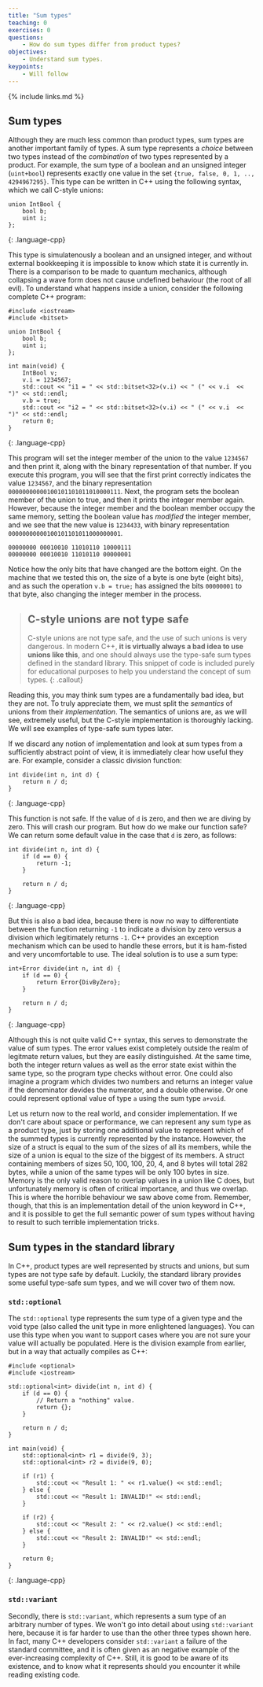 ```yaml
---
title: "Sum types"
teaching: 0
exercises: 0
questions:
    - How do sum types differ from product types?
objectives:
    - Understand sum types.
keypoints:
    - Will follow
---
```


{% include links.md %}

## Sum types

Although they are much less common than product types, sum types are another
important family of types. A sum type represents a *choice* between two types
instead of the *combination* of two types represented by a product. For example,
the sum type of a boolean and an unsigned integer (`uint+bool`) represents
exactly one value in the set `{true, false, 0, 1, .., 4294967295}`. This type
can be written in C++ using the following syntax, which we call C-style unions:

~~~
union IntBool {
    bool b;
    uint i;
};
~~~
{: .language-cpp}

This type is simulatenously a boolean and an unsigned integer, and without
external bookkeeping it is impossible to know which state it is currently in.
There is a comparison to be made to quantum mechanics, although collapsing a
wave form does not cause undefined behaviour (the root of all evil). To
understand what happens inside a union, consider the following complete C++
program:

~~~
#include <iostream>
#include <bitset>

union IntBool {
    bool b;
    uint i;
};

int main(void) {
    IntBool v;
    v.i = 1234567;
    std::cout << "i1 = " << std::bitset<32>(v.i) << " (" << v.i  << ")" << std::endl;
    v.b = true;
    std::cout << "i2 = " << std::bitset<32>(v.i) << " (" << v.i  << ")" << std::endl;
    return 0;
}
~~~
{: .language-cpp}

This program will set the integer member of the union to the value `1234567` and
then print it, along with the binary representation of that number. If you
execute this program, you will see that the first print correctly indicates the
value `1234567`, and the binary representation
`00000000000100101101011010000111`. Next, the program sets the boolean member of
the union to true, and then it prints the integer member again. However, because
the integer member and the boolean member occupy the same memory, setting the
boolean value has *modified* the integer member, and we see that the new value
is `1234433`, with binary representation `00000000000100101101011000000001`.

~~~
00000000 00010010 11010110 10000111
00000000 00010010 11010110 00000001
~~~

Notice how the only bits that have changed are the bottom eight. On the machine
that we tested this on, the size of a byte is one byte (eight bits), and as such
the operation `v.b = true;` has assigned the bits `00000001` to that byte, also
changing the integer member in the process.

> ## C-style unions are not type safe
>
> C-style unions are not type safe, and the use of such unions is very
> dangerous. In modern C++, **it is virtually always a bad idea to use unions
> like this**, and one should always use the type-safe sum types defined in the
> standard library. This snippet of code is included purely for educational
> purposes to help you understand the concept of sum types.
{: .callout}

Reading this, you may think sum types are a fundamentally bad idea, but they are
not. To truly appreciate them, we must split the *semantics* of unions from
their *implementation*. The semantics of unions are, as we will see, extremely
useful, but the C-style implementation is thoroughly lacking. We will see
examples of type-safe sum types later.

If we discard any notion of implementation and look at sum types from a
sufficiently abstract point of view, it is immediately clear how useful they
are. For example, consider a classic division function:

~~~
int divide(int n, int d) {
    return n / d;
}
~~~
{: .language-cpp}

This function is not safe. If the value of `d` is zero, and then we are diving
by zero. This will crash our program. But how do we make our function safe? We
can return some default value in the case that `d` is zero, as follows:

~~~
int divide(int n, int d) {
    if (d == 0) {
        return -1;
    }

    return n / d;
}
~~~
{: .language-cpp}

But this is also a bad idea, because there is now no way to differentiate
between the function returning `-1` to indicate a division by zero versus a
division which legitimately returns `-1`. C++ provides an exception mechanism
which can be used to handle these errors, but it is ham-fisted and very
uncomfortable to use. The ideal solution is to use a sum type:

~~~
int+Error divide(int n, int d) {
    if (d == 0) {
        return Error{DivByZero};
    }

    return n / d;
}
~~~
{: .language-cpp}

Although this is not quite valid C++ syntax, this serves to demonstrate the
value of sum types. The error values exist completely outside the realm of
legitmate return values, but they are easily distinguished. At the same time,
both the integer return values as well as the error state exist within the same
type, so the program type checks without error. One could also imagine a program
which divides two numbers and returns an integer value if the denominator
devides the numerator, and a double otherwise. Or one could represent optional
value of type `a` using the sum type `a+void`.

Let us return now to the real world, and consider implementation. If we don't
care about space or performance, we can represent any sum type as a product
type, just by storing one additional value to represent which of the summed
types is currently represented by the instance. However, the size of a struct is
equal to the sum of the sizes of all its members, while the size of a union is
equal to the size of the biggest of its members. A struct containing members of
sizes 50, 100, 100, 20, 4, and 8 bytes will total 282 bytes, while a union of
the same types will be only 100 bytes in size. Memory is the only valid reason
to overlap values in a union like C does, but unfortunately memory is often of
critical importance, and thus we overlap. This is where the horrible behaviour
we saw above come from. Remember, though, that this is an implementation detail
of the union keyword in C++, and it is possible to get the full semantic power
of sum types without having to result to such terrible implementation tricks.

## Sum types in the standard library

In C++, product types are well represented by structs and unions, but sum types
are not type safe by default. Luckily, the standard library provides some useful
type-safe sum types, and we will cover two of them now.

### `std::optional`

The `std::optional` type represents the sum type of a given type and the void
type (also called the unit type in more enlightened languages). You can use this
type when you want to support cases where you are not sure your value will
actually be populated. Here is the division example from earlier, but in a way
that actually compiles as C++:

~~~
#include <optional>
#include <iostream>

std::optional<int> divide(int n, int d) {
    if (d == 0) {
        // Return a "nothing" value.
        return {};
    }

    return n / d;
}

int main(void) {
    std::optional<int> r1 = divide(9, 3);
    std::optional<int> r2 = divide(9, 0);

    if (r1) {
        std::cout << "Result 1: " << r1.value() << std::endl;
    } else {
        std::cout << "Result 1: INVALID!" << std::endl;
    }

    if (r2) {
        std::cout << "Result 2: " << r2.value() << std::endl;
    } else {
        std::cout << "Result 2: INVALID!" << std::endl;
    }

    return 0;
}
~~~
{: .language-cpp}

### `std::variant`

Secondly, there is `std::variant`, which represents a sum type of an arbitrary
number of types. We won't go into detail about using `std::variant` here,
because it is far harder to use than the other three types shown here. In fact,
many C++ developers consider `std::variant` a failure of the standard committee,
and it is often given as an negative example of the ever-increasing complexity
of C++. Still, it is good to be aware of its existence, and to know what it
represents should you encounter it while reading existing code.